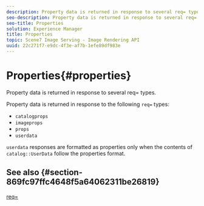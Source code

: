 ```yaml
---
description: Property data is returned in response to several req= types.
seo-description: Property data is returned in response to several req= types.
seo-title: Properties
solution: Experience Manager
title: Properties
topic: Scene7 Image Serving - Image Rendering API
uuid: 22c271f7-e9dc-4f3e-af7b-1efe89df983e
---
```


# Properties{#properties}

Property data is returned in response to several req= types.

Property data is returned in response to the following `req=` types:

* `catalogprops` 
* `imageprops` 
* `props` 
* `userdata`

`userdata` responses are formatted as properties only when the contents of `catalog::UserData` follow the properties format.

## See also {#section-869fc97ffc4648f5a64062311be26819}

[req=](../../../../../../is-api/http-ref/image-serving-api-ref/c-http-protocol-reference/c-command-reference/r-req/r-req.md#reference-907cdb4a97034db7ad94695f25552e76) 

